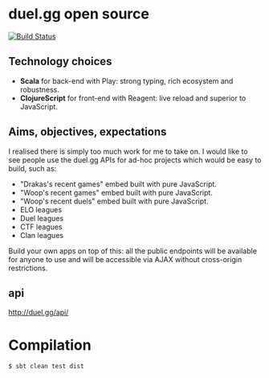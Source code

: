 # duel.gg open source

[![Build Status](https://travis-ci.org/ScalaWilliam/duel.gg.svg?branch=master)](https://travis-ci.org/ScalaWilliam/duel.gg)

## Technology choices
* __Scala__ for back-end with Play: strong typing, rich ecosystem and robustness.
* __ClojureScript__ for front-end with Reagent: live reload and superior to JavaScript.

## Aims, objectives, expectations

I realised there is simply too much work for me to take on. I would like to see people use the duel.gg APIs for ad-hoc projects which would be easy to build, such as:

* "Drakas's recent games" embed built with pure JavaScript.
* "Woop's recent games" embed built with pure JavaScript.
* "Woop's recent duels" embed built with pure JavaScript.
* ELO leagues
* Duel leagues
* CTF leagues
* Clan leagues

Build your own apps on top of this: all the public endpoints will be available for anyone to use and will be accessible via AJAX without cross-origin restrictions.

## api

http://duel.gg/api/

# Compilation

```bash
$ sbt clean test dist
```

